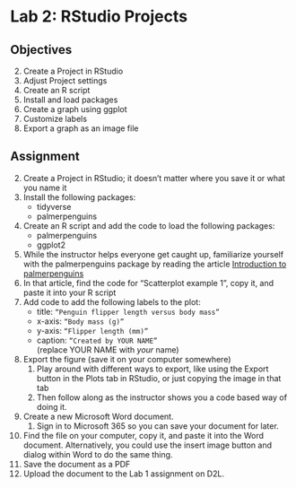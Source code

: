 # Lab 2: RStudio Projects

## Objectives

2.  Create a Project in RStudio
3.  Adjust Project settings
5.  Create an R script
6.  Install and load packages
7.  Create a graph using ggplot
8.  Customize labels
9.  Export a graph as an image file

## Assignment

2.  Create a Project in RStudio; it doesn’t matter where you save it or what you name it
3.  Install the following packages:
    -   tidyverse
    -   palmerpenguins
4.  Create an R script and add the code to load the following packages:
    -   palmerpenguins
    -   ggplot2
5.  While the instructor helps everyone get caught up, familiarize yourself with the palmerpenguins package by reading the article [Introduction to palmerpenguins](https://allisonhorst.github.io/palmerpenguins/articles/intro.html)
6.  In that article, find the code for “Scatterplot example 1”, copy it, and paste it into your R script
7.  Add code to add the following labels to the plot:
    -   title: `“Penguin flipper length versus body mass”`
    -   x-axis: `“Body mass (g)”`
    -   y-axis: `“Flipper length (mm)”`
    -   caption: `“Created by YOUR NAME”`\
        (replace YOUR NAME with *your* name)
8.  Export the figure (save it on your computer somewhere)
    1.  Play around with different ways to export, like using the Export button in the Plots tab in RStudio, or just copying the image in that tab
    2.  Then follow along as the instructor shows you a code based way of doing it.
9.  Create a new Microsoft Word document.
    1.  Sign in to Microsoft 365 so you can save your document for later.
10. Find the file on your computer, copy it, and paste it into the Word document. Alternatively, you could use the insert image button and dialog within Word to do the same thing.
11. Save the document as a PDF
12. Upload the document to the Lab 1 assignment on D2L.
